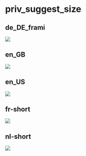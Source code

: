 # priv_suggest_size

## de_DE_frami

[![](de_DE_frami.log.priv_suggest_size.png)](de_DE_frami.log.priv_suggest_size.png)

## en_GB

[![](en_GB.log.priv_suggest_size.png)](en_GB.log.priv_suggest_size.png)

## en_US

[![](en_US.log.priv_suggest_size.png)](en_US.log.priv_suggest_size.png)

## fr-short

[![](fr-short.log.priv_suggest_size.png)](fr-short.log.priv_suggest_size.png)

## nl-short

[![](nl-short.log.priv_suggest_size.png)](nl-short.log.priv_suggest_size.png)

